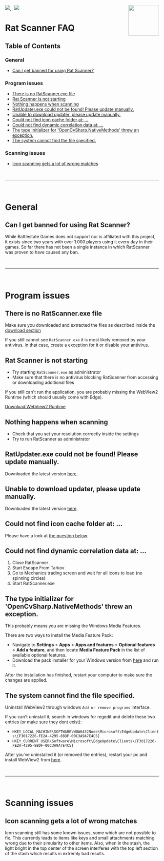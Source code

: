 <img src="media/RatLogo.png" height=100 align=right>

<div>
  <a href="https://patreon.com/RatScanner">
    <img src="https://img.shields.io/badge/dynamic/json?color=%23e85b46&label=Patreon&query=data.attributes.patron_count&suffix=%20patrons&url=https%3A%2F%2Fwww.patreon.com%2Fapi%2Fcampaigns%2F4117180&style=for-the-badge&logo=patreon" />
  </a>

  <a href="https://discord.gg/aHZf7aP" style="padding:10px">
    <img src="https://img.shields.io/discord/687549250435153930?label=Discord&logo=discord&logoColor=ffffff&color=7389D8&labelColor=6A7EC2&style=for-the-badge" />
  </a>
</div>

# Rat Scanner FAQ

## Table of Contents

### General
- [Can I get banned for using Rat Scanner?](#can-i-get-banned-for-using-rat-scanner)

### Program issues
- [There is no RatScanner.exe file](#there-is-no-ratscannerexe-file)
- [Rat Scanner is not starting](#rat-scanner-is-not-starting)
- [Nothing happens when scanning](#nothing-happens-when-scanning)
- [RatUpdater.exe could not be found! Please update manually.](#ratupdaterexe-could-not-be-found-please-update-manually)
- [Unable to download updater, please update manually.](#unable-to-download-updater-please-update-manually)
- [Could not find icon cache folder at: ...](#could-not-find-icon-cache-folder-at-)
- [Could not find dynamic correlation data at: ...](#could-not-find-dynamic-correlation-data-at-)
- [The type initializer for 'OpenCvSharp.NativeMethods' threw an exception.](#the-type-initializer-for-opencvsharpnativemethods-threw-an-exception)
- [The system cannot find the file specified.](#the-system-cannot-find-the-file-specified.)

### Scanning issues
- [Icon scanning gets a lot of wrong matches](#icon-scanning-gets-a-lot-of-wrong-matches)

<br/>

---

<br/>

# General

## Can I get banned for using Rat Scanner?
While Battlestate Games does not support nor is affiliated with this project, it exists since two years with over 1.000 players using it every day in their games. So far there has not been a single instance in which RatScanner was proven to have caused any ban.

<br/>

---

<br/>

# Program issues

## There is no RatScanner.exe file
Make sure you downloaded and extracted the files as described inside the [download section][download-section]

If you still cannot see `RatScanner.exe` it is most likely removed by your antivirus.
In that case, create a exception for it or disable your antivirus.

## Rat Scanner is not starting
- Try starting `RatScanner.exe` as administrator
- Make sure that there is no antivirus blocking RatScanner from accessing or downloading additional files

If you still can't run the application, you are probably missing the WebView2 Runtime (which should usually come with Edge). 

[Download WebView2 Runtime][webview2-download]

## Nothing happens when scanning
- Check that you set your resolution correctly inside the settings
- Try to run RatScanner as administrator

## RatUpdater.exe could not be found! Please update manually.
Downloaded the latest version [here][ratscanner-latest].

## Unable to download updater, please update manually.
Downloaded the latest version [here][ratscanner-latest].

## Could not find icon cache folder at: ...
Please have a look at [the question below](#could-not-find-dynamic-correlation-data-at-).

## Could not find dynamic correlation data at: ...
1. Close RatScanner
2. Start Escape From Tarkov
3. Go to Mechanics trading screen and wait for all icons to load (no spinning circles)
4. Start RatScanner.exe

## The type initializer for 'OpenCvSharp.NativeMethods' threw an exception.
This probably means you are missing the Windows Media Features.

There are two ways to install the Media Feature Pack:
- Navigate to **Settings** > **Apps** > **Apps and features** > **Optional features** > **Add a feature**, and then locate **Media Feature Pack** in the list of available optional features.
- Download the pack installer for your Windows version from [here][windows-media-pack] and run it.

After the installation has finished, restart your computer to make sure the changes are applied.

## The system cannot find the file specified.
Uninstall WebView2 through windows `Add or remove programs` interface.

If you can't uninstall it, search in windows for regedit and delete these two entries (or make sure they dont exist):
- `HKEY_LOCAL_MACHINE\SOFTWARE\WOW6432Node\Microsoft\EdgeUpdate\Clients\{F3017226-FE2A-4295-8BDF-00C3A9A7E4C5}`
- `HKEY_CURRENT_USER\Software\Microsoft\EdgeUpdate\Clients\{F3017226-FE2A-4295-8BDF-00C3A9A7E4C5}`

After you've uninstalled it (or removed the entries), restart your pc and install WebView2 from [here][webview2-download].

<br/>

---

<br/>

# Scanning issues

## Icon scanning gets a lot of wrong matches
Icon scanning still has some known issues, some which are not possible to fix.
This currently leads to items like keys and small attachments matching wrong due to their simularity to other items.
Also, when in the stash, the light bright in the top center of the screen interferes with the top left section of the stash which results in extremly bad results.

[webview2-download]: https://go.microsoft.com/fwlink/p/?LinkId=2124703
[net-download]: https://dotnet.microsoft.com/en-us/download/dotnet/thank-you/sdk-6.0.100-windows-x64-installer
[download-section]: https://github.com/Blightbuster/RatScanner#download
[windows-media-pack]: https://www.microsoft.com/en-us/software-download/mediafeaturepack
[ratscanner-latest]: https://github.com/RatScanner/RatScanner/releases/latest/download/RatScanner.zip
